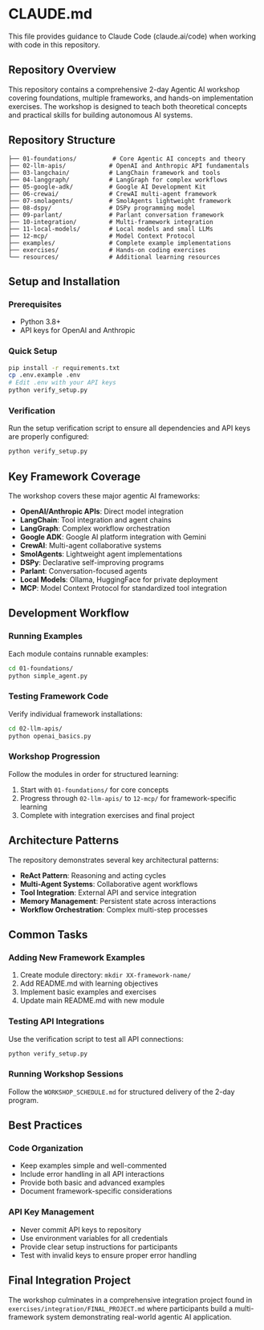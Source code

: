 # CLAUDE.md

This file provides guidance to Claude Code (claude.ai/code) when working with code in this repository.

## Repository Overview

This repository contains a comprehensive 2-day Agentic AI workshop covering foundations, multiple frameworks, and hands-on implementation exercises. The workshop is designed to teach both theoretical concepts and practical skills for building autonomous AI systems.

## Repository Structure

```
├── 01-foundations/          # Core Agentic AI concepts and theory
├── 02-llm-apis/            # OpenAI and Anthropic API fundamentals
├── 03-langchain/           # LangChain framework and tools
├── 04-langgraph/           # LangGraph for complex workflows
├── 05-google-adk/          # Google AI Development Kit
├── 06-crewai/              # CrewAI multi-agent framework
├── 07-smolagents/          # SmolAgents lightweight framework
├── 08-dspy/                # DSPy programming model
├── 09-parlant/             # Parlant conversation framework
├── 10-integration/         # Multi-framework integration
├── 11-local-models/        # Local models and small LLMs
├── 12-mcp/                 # Model Context Protocol
├── examples/               # Complete example implementations
├── exercises/              # Hands-on coding exercises
└── resources/              # Additional learning resources
```

## Setup and Installation

### Prerequisites
- Python 3.8+
- API keys for OpenAI and Anthropic

### Quick Setup
```bash
pip install -r requirements.txt
cp .env.example .env
# Edit .env with your API keys
python verify_setup.py
```

### Verification
Run the setup verification script to ensure all dependencies and API keys are properly configured:
```bash
python verify_setup.py
```

## Key Framework Coverage

The workshop covers these major agentic AI frameworks:
- **OpenAI/Anthropic APIs**: Direct model integration
- **LangChain**: Tool integration and agent chains
- **LangGraph**: Complex workflow orchestration
- **Google ADK**: Google AI platform integration with Gemini
- **CrewAI**: Multi-agent collaborative systems
- **SmolAgents**: Lightweight agent implementations
- **DSPy**: Declarative self-improving programs
- **Parlant**: Conversation-focused agents
- **Local Models**: Ollama, HuggingFace for private deployment
- **MCP**: Model Context Protocol for standardized tool integration

## Development Workflow

### Running Examples
Each module contains runnable examples:
```bash
cd 01-foundations/
python simple_agent.py
```

### Testing Framework Code
Verify individual framework installations:
```bash
cd 02-llm-apis/
python openai_basics.py
```

### Workshop Progression
Follow the modules in order for structured learning:
1. Start with `01-foundations/` for core concepts
2. Progress through `02-llm-apis/` to `12-mcp/` for framework-specific learning
3. Complete with integration exercises and final project

## Architecture Patterns

The repository demonstrates several key architectural patterns:
- **ReAct Pattern**: Reasoning and acting cycles
- **Multi-Agent Systems**: Collaborative agent workflows
- **Tool Integration**: External API and service integration
- **Memory Management**: Persistent state across interactions
- **Workflow Orchestration**: Complex multi-step processes

## Common Tasks

### Adding New Framework Examples
1. Create module directory: `mkdir XX-framework-name/`
2. Add README.md with learning objectives
3. Implement basic examples and exercises
4. Update main README.md with new module

### Testing API Integrations
Use the verification script to test all API connections:
```bash
python verify_setup.py
```

### Running Workshop Sessions
Follow the `WORKSHOP_SCHEDULE.md` for structured delivery of the 2-day program.

## Best Practices

### Code Organization
- Keep examples simple and well-commented
- Include error handling in all API interactions
- Provide both basic and advanced examples
- Document framework-specific considerations

### API Key Management
- Never commit API keys to repository
- Use environment variables for all credentials
- Provide clear setup instructions for participants
- Test with invalid keys to ensure proper error handling

## Final Integration Project

The workshop culminates in a comprehensive integration project found in `exercises/integration/FINAL_PROJECT.md` where participants build a multi-framework system demonstrating real-world agentic AI application.